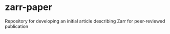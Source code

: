 # zarr-paper
Repository for developing an initial article describing Zarr for peer-reviewed publication
